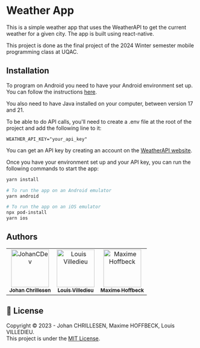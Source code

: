 # Weather App

This is a simple weather app that uses the WeatherAPI to get the current weather for a given city. The app is built using react-native.

This project is done as the final project of the 2024 Winter semester mobile programming class at UQAC.

## Installation

To program on Android you need to have your Android environment set up. You can follow the instructions [here](https://reactnative.dev/docs/environment-setup).

You also need to have Java installed on your computer, between version 17 and 21.

To be able to do API calls, you'll need to create a .env file at the root of the project and add the following line to it:

```TS
WEATHER_API_KEY="your_api_key"
```

You can get an API key by creating an account on the [WeatherAPI website](https://www.weatherapi.com/).

Once you have your environment set up and your API key, you can run the following commands to start the app:

```bash
yarn install

# To run the app on an Android emulator
yarn android

# To run the app on an iOS emulator
npx pod-install
yarn ios
```

## Authors

<table>
    <tbody>
        <tr>
            <td align="center"><a href="https://github.com/JohanCDev"><img src="https://avatars.githubusercontent.com/u/25590592?v=4" width="100px;" alt="JohanCDev"/><br/><sub><b>Johan Chrillesen</b></sub></a><br/></td>
            <td align="center"><a href="https://github.com/LouisVilledieu"><img src="https://avatars.githubusercontent.com/u/72012406?v=4" width="100px;" alt="Louis Villedieu"/><br/><sub><b>Louis Villedieu</b></sub></a><br/></td>
            <td align="center"><a href="https://github.com/MaximeHff"><img src="https://avatars.githubusercontent.com/u/70428762?v=4" width="100px;" alt="Maxime Hoffbeck"/><br/><sub><b>Maxime Hoffbeck</b></sub></a><br/></td>
        </tr>
    </tbody>
</table>

## 📝 License

Copyright © 2023 - Johan CHRILLESEN, Maxime HOFFBECK, Louis VILLEDIEU.<br />
This project is under the [MIT License](https://github.com/johan-uqac/IMO-Final-Project/blob/main/LICENSE).
